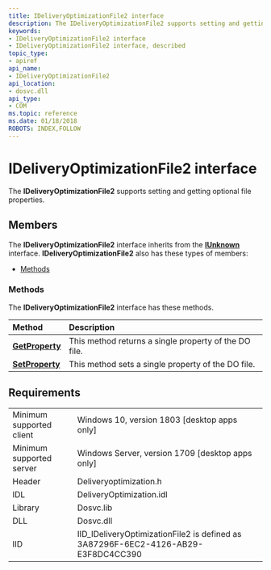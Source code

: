 ```yaml
---
title: IDeliveryOptimizationFile2 interface
description: The IDeliveryOptimizationFile2 supports setting and getting optional file properties. 
keywords:
- IDeliveryOptimizationFile2 interface
- IDeliveryOptimizationFile2 interface, described
topic_type:
- apiref
api_name:
- IDeliveryOptimizationFile2
api_location:
- dosvc.dll
api_type:
- COM
ms.topic: reference
ms.date: 01/18/2018
ROBOTS: INDEX,FOLLOW
---
```


# IDeliveryOptimizationFile2 interface

The **IDeliveryOptimizationFile2** supports setting and getting optional file properties. 

## Members

The **IDeliveryOptimizationFile2** interface inherits from the [**IUnknown**](https://docs.microsoft.com/windows/desktop/api/unknwn/nn-unknwn-iunknown) interface. **IDeliveryOptimizationFile2** also has these types of members:

- [Methods](#methods)

### Methods

The **IDeliveryOptimizationFile2** interface has these methods.

| Method                                                 | Description                                                  |
|:-------------------------------------------------------|:-------------------------------------------------------------|
| [**GetProperty**](ideliveryoptimizationfile2-getproperty.md)  | This method returns a single property of the DO file. |
| [**SetProperty**](ideliveryoptimizationfile2-setproperty.md)  | This method sets a single property of the DO file.    |

## Requirements

|                               |                                                                                   |
|-------------------------------|-----------------------------------------------------------------------------------|
| Minimum supported client      | Windows 10, version 1803 \[desktop apps only\]                                    |
| Minimum supported server      | Windows Server, version 1709 \[desktop apps only\]                                |
| Header                        | Deliveryoptimization.h                                                            |
| IDL                           | DeliveryOptimization.idl                                                          |
| Library                       | Dosvc.lib                                                                         |
| DLL                           | Dosvc.dll                                                                         |
| IID                           | IID_IDeliveryOptimizationFile2 is defined as 3A87296F-6EC2-4126-AB29-E3F8DC4CC390 |
